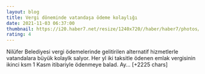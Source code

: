 ```yaml
--- 
layout: blog
title: Vergi döneminde vatandaşa ödeme kolaylığı
date: 2021-11-03 06:37:00
thumbnail: https://i20.haber7.net/resize/1240x720//haber/haber7/photos/2021/44/vergi_doneminde_vatandasa_odeme_kolayligi_1635921437_6137.jpg
rating: 4
---
```

Nilüfer Belediyesi vergi ödemelerinde gelitirilen alternatif hizmetlerle vatandalara büyük kolaylk salyor. Her yl iki taksitle ödenen emlak vergisinin ikinci ksm 1 Kasm itibariyle ödenmeye balad.
Ay… [+2225 chars]
